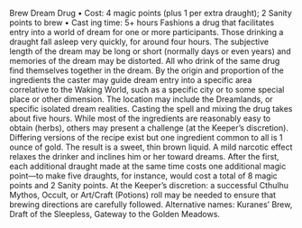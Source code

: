 Brew Dream Drug
• Cost: 4 magic points (plus 1 per extra draught); 2 Sanity 
points to brew
•
 Cast
ing time: 5+ hours
Fashions a drug that facilitates entry into a world of dream 
for one or more participants. Those drinking a draught fall 
asleep very quickly, for around four hours. The subjective 
length of the dream may be long or short (normally days or 
even years) and memories of the dream may be distorted. 
All who drink of the same drug find themselves together in 
the dream. By the origin and proportion of the ingredients 
the caster may guide dream entry into a specific area 
correlative to the Waking World, such as a specific city or 
to some special place or other dimension. The location may 
include the Dreamlands, or specific isolated dream realities.
Casting the spell and mixing the drug takes about five 
hours. While most of the ingredients are reasonably easy 
to obtain (herbs), others may present a challenge (at the 
Keeper’s discretion). Differing versions of the recipe exist but 
one ingredient common to all is 1 ounce of gold. The result 
is a sweet, thin brown liquid. A mild narcotic effect relaxes 
the drinker and inclines him or her toward dreams. After the 
first, each additional draught made at the same time costs one 
additional magic point—to make five draughts, for instance, 
would cost a total of 8 magic points and 2 Sanity points.
At the Keeper’s discretion: a successful Cthulhu Mythos, 
Occult, or Art/Craft (Potions) roll may be needed to ensure 
that brewing directions are carefully followed.
Alternative names: Kuranes’ Brew, Draft of the Sleepless, 
Gateway to the Golden Meadows.

